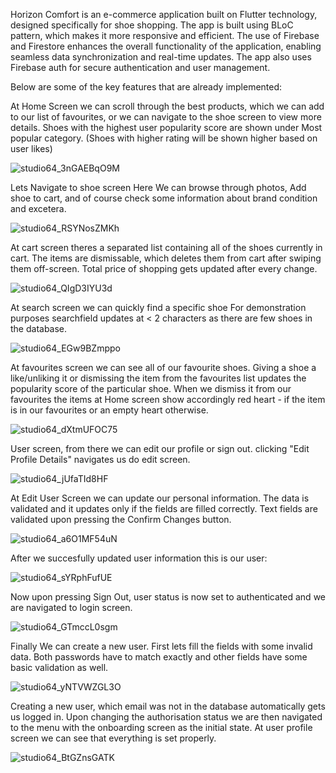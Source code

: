 Horizon Comfort is an e-commerce application built on Flutter technology, designed specifically for shoe shopping.
The app is built using BLoC pattern, which makes it more responsive and efficient.
The use of Firebase and Firestore enhances the overall functionality of the application,
enabling seamless data synchronization and real-time updates.
The app also uses Firebase auth for secure authentication and user management.

Below are some of the key features that are already implemented:

At Home Screen we can scroll through the best products, which we can add
to our list of favourites, or we can navigate to the shoe screen to view more details.
Shoes with the highest user popularity score are shown under Most popular category.
(Shoes with higher rating will be shown higher based on user likes)

![studio64_3nGAEBqO9M](https://user-images.githubusercontent.com/92534783/225074213-856133fd-bee0-4ab3-bf97-35784fabcc1e.gif)

Lets Navigate to shoe screen
Here We can browse through photos, Add shoe to cart, and of course check 
some information about brand condition and excetera.

![studio64_RSYNosZMKh](https://user-images.githubusercontent.com/92534783/225077122-0fae2045-e3a3-4abe-9525-336068abfb17.gif)

At cart screen theres a separated list containing all of the 
shoes currently in cart. The items are dismissable, which deletes them
from cart after swiping them off-screen. Total price of shopping gets
updated after every change.

![studio64_QIgD3IYU3d](https://user-images.githubusercontent.com/92534783/225080091-a9240133-971b-4588-95b9-264efbef9791.gif)

At search screen we can quickly find a specific shoe
For demonstration purposes searchfield updates at < 2 characters
as there are few shoes in the database.

![studio64_EGw9BZmppo](https://user-images.githubusercontent.com/92534783/225083594-cc89be96-8c22-48cb-8a5d-0651c2339b42.gif)

At favourites screen we can see all of our favourite shoes.
Giving a shoe a like/unliking it or dismissing the item from the favourites list 
updates the popularity score of the particular shoe. When we dismiss it from
our favourites the items at Home screen show accordingly red heart - if the item
is in our favourites or an empty heart otherwise.

![studio64_dXtmUFOC75](https://user-images.githubusercontent.com/92534783/225085557-e0c9ff28-cd50-46dc-be91-9002f37565ae.gif)

User screen, from there we can edit our profile or sign out.
clicking "Edit Profile Details" navigates us do edit screen.

![studio64_jUfaTId8HF](https://user-images.githubusercontent.com/92534783/225086854-2dd4f3d0-f0a5-40d4-bbbf-e42e86cfeda3.png)

At Edit User Screen we can update our personal information.
The data is validated and it updates only if the fields are filled correctly.
Text fields are validated upon pressing the Confirm Changes button.

![studio64_a6O1MF54uN](https://user-images.githubusercontent.com/92534783/225088051-0a860952-db46-4b4a-b2f8-ee0cf4876709.png)

After we succesfully updated user information this is our user:

![studio64_sYRphFufUE](https://user-images.githubusercontent.com/92534783/225089726-e3107904-0116-4da5-a784-00bb976ac43c.png)

Now upon pressing Sign Out, user status is now set to authenticated and we are navigated to login screen.

![studio64_GTmccL0sgm](https://user-images.githubusercontent.com/92534783/225090284-934c6cce-7595-4a25-9156-2d6bad48422c.png)

Finally We can create a new user. First lets fill the fields with some invalid data.
Both passwords have to match exactly and other fields have some basic validation as well.

![studio64_yNTVWZGL3O](https://user-images.githubusercontent.com/92534783/225092650-f400f75b-c847-4cee-8851-998a5f035e03.png)

Creating a new user, which email was not in the database automatically gets us logged in.
Upon changing the authorisation status we are then navigated to the menu with the onboarding screen as the initial state.
At user profile screen we can see that everything is set properly.

![studio64_BtGZnsGATK](https://user-images.githubusercontent.com/92534783/225095842-ecd47765-eec2-4d47-98d9-464d3190b421.gif)
